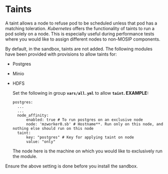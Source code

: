 # Taints

A taint allows a node to refuse pod to be scheduled unless that pod has a matching toleration. _Kubernetes_ offers the functionality of taints to run a pod solely on a node. This is especially useful during performance tests where you would like to assign different nodes to non-MOSIP components.

By default, in the sandbox, taints are not added. The following modules have been provided with provisions to allow taints for:

* Postgres
* Minio
* HDFS

  Set the following in group **`vars/all.yml`** to allow **`taint`. EXAMPLE:**

  ```text
  postgres:
    ...
    ...
    node_affinity:
        enabled: true # To run postgres on an exclusive node
        node: 'mzworker0.sb' # Hostname**. Run only on this node, and nothing else should run on this node
    taint:
        key: "postgres" # Key for applying taint on node
        value: "only"
  ```

  The node here is the machine on which you would like to exclusively run the module.

Ensure the above setting is done before you install the sandbox.

